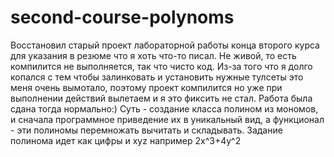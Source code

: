 # second-course-polynoms
 
Восстановил старый проект лабораторной работы конца второго курса для указания в резюме что я хоть что-то писал. Не живой, то есть компилится не выполняется, так что чисто код. Из-за того что я долго копался с тем чтобы залинковать и установить нужные тулсеты это меня очень вымотало, поэтому проект компилится но уже при выполнении действий вылетаем и я это фиксить не стал. Работа была сдана тогда нормально:)
Суть - создание класса полином из мономов, и сначала программное приведение их в уникальный вид, а функционал - эти полиномы перемножать вычитать и складывать.
Задание полинома идет как цифры и xyz например 2x^3+4y^2
